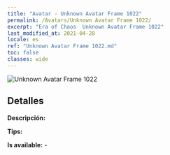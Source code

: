 ```yaml
---
title: "Avatar - Unknown Avatar Frame 1022"
permalink: /Avatars/Unknown Avatar Frame 1022/
excerpt: "Era of Chaos  Unknown Avatar Frame 1022"
last_modified_at: 2021-04-28
locale: es
ref: "Unknown Avatar Frame 1022.md"
toc: false
classes: wide
---
```

 ![Unknown Avatar Frame 1022](/images/a/avatarFrame_22.png)

## Detalles

 **Descripción:**  

 **Tips:**  

 **Is available:**  - 

